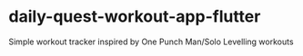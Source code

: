 # daily-quest-workout-app-flutter
Simple workout tracker inspired by One Punch Man/Solo Levelling workouts
